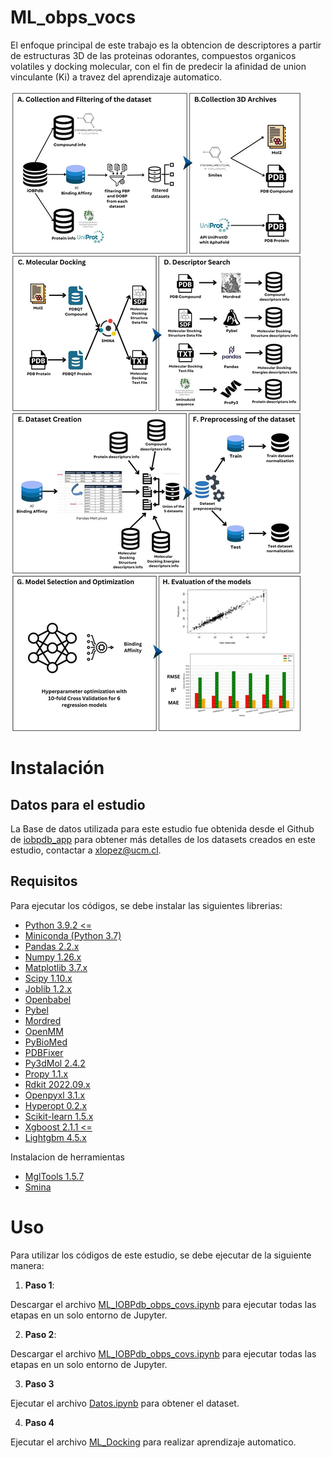 # ML_obps_vocs

El enfoque principal de este trabajo es la obtencion de descriptores a partir de estructuras 3D de las proteinas odorantes, compuestos organicos volatiles y docking molecular, con el fin de predecir la afinidad de union vinculante (Ki) a travez del aprendizaje automatico.

![Figure](https://github.com/Nfern98/ML_3d_Obps_Vocs/blob/main/workflow/workflow2.jpg)

# Instalación

## Datos para el estudio

La Base de datos utilizada para este estudio fue obtenida desde el Github de  [iobpdb_app](https://github.com/sshuklz/iobpdb_app.git) para obtener más detalles de los datasets creados en este estudio, contactar a xlopez@ucm.cl.
## Requisitos

Para ejecutar los códigos, se debe instalar las siguientes librerias:


*   [Python 3.9.2 <=](https://www.python.org/downloads/)
*   [Miniconda (Python 3.7)](https://repo.anaconda.com/miniconda/Miniconda3-py37_4.12.0-Linux-x86_64.sh)
*   [Pandas 2.2.x](https://pandas.pydata.org/docs/getting_started/install.html)
*   [Numpy 1.26.x](https://numpy.org/install/)
*   [Matplotlib 3.7.x](https://matplotlib.org/3.7.0/)
*   [Scipy 1.10.x](https://scipy.org/install/)
*   [Joblib 1.2.x](https://joblib.readthedocs.io/en/stable/installing.html)
*   [Openbabel](https://pypi.org/project/openbabel/)
*   [Pybel](https://open-babel.readthedocs.io/en/latest/UseTheLibrary/Python_Pybel.html)
*   [Mordred](https://github.com/mordred-descriptor/mordred)
*   [OpenMM](https://github.com/openmm/)
*   [PyBioMed](https://github.com/gadsbyfly/PyBioMed)
*   [PDBFixer](https://github.com/openmm/pdbfixer.git)
*   [Py3dMol 2.4.2](https://pypi.org/project/py3Dmol/)
*   [Propy 1.1.x](https://pypi.org/project/propy3/)
*   [Rdkit 2022.09.x](https://www.rdkit.org/docs/Install.html)
*   [Openpyxl 3.1.x](https://openpyxl.readthedocs.io/en/stable/tutorial.html)
*   [Hyperopt 0.2.x](https://hyperopt.github.io/hyperopt/)
*   [Scikit-learn 1.5.x](https://scikit-learn.org/1.5/install.html)
*   [Xgboost 2.1.1 <=](https://xgboost.readthedocs.io/en/latest/install.html)
*   [Lightgbm 4.5.x](https://lightgbm.readthedocs.io/en/latest/Installation-Guide.html)

Instalacion de herramientas
*   [MglTools 1.5.7](https://ccsb.scripps.edu/download/532/)
*   [Smina](https://downloads.sourceforge.net/project/smina/smina.static)



# Uso

Para utilizar los códigos de este estudio, se debe ejecutar de la siguiente manera:

1. **Paso 1**:

Descargar el archivo [ML_IOBPdb_obps_covs.ipynb](https://github.com/Glarah453/ML_obps_vocs/blob/main/ML_IOBPdb_obps_covs.ipynb) para ejecutar todas las etapas en un solo entorno de Jupyter.

2. **Paso 2**:

Descargar el archivo [ML_IOBPdb_obps_covs.ipynb](https://github.com/Glarah453/ML_obps_vocs/blob/main/ML_IOBPdb_obps_covs.ipynb) para ejecutar todas las etapas en un solo entorno de Jupyter.

3. **Paso 3**

Ejecutar el archivo [Datos.ipynb]() para obtener el dataset.

4. **Paso 4**

Ejecutar el archivo [ML_Docking]() para realizar aprendizaje automatico.